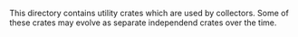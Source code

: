 This directory contains utility crates which are used
by collectors. Some of these crates may evolve as
separate independend crates over the time.